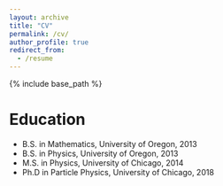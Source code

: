 ```yaml
---
layout: archive
title: "CV"
permalink: /cv/
author_profile: true
redirect_from:
  - /resume
---
```


{% include base_path %}

Education
======
* B.S. in Mathematics, University of Oregon, 2013
* B.S. in Physics, University of Oregon, 2013
* M.S. in Physics, University of Chicago, 2014
* Ph.D in Particle Physics, University of Chicago, 2018
